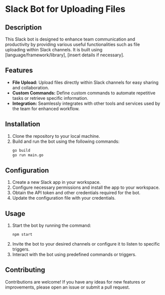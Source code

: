 
# Slack Bot for Uploading Files

## Description
This Slack bot is designed to enhance team communication and productivity by providing various useful functionalities such as file uploading within Slack channels. It is built using [language/framework/library], [insert details if necessary].

## Features
- **File Upload:** Upload files directly within Slack channels for easy sharing and collaboration.
- **Custom Commands:** Define custom commands to automate repetitive tasks or retrieve specific information.
- **Integration:** Seamlessly integrates with other tools and services used by the team for enhanced workflow.

## Installation
1. Clone the repository to your local machine.
2. Build and run the bot using the following commands:
    ```bash
    go build
    go run main.go
    ```

## Configuration
1. Create a new Slack app in your workspace.
2. Configure necessary permissions and install the app to your workspace.
3. Obtain the API token and other credentials required for the bot.
4. Update the configuration file with your credentials.

## Usage
1. Start the bot by running the command:
    ```bash
    npm start
    ```
2. Invite the bot to your desired channels or configure it to listen to specific triggers.
3. Interact with the bot using predefined commands or triggers.

## Contributing
Contributions are welcome! If you have any ideas for new features or improvements, please open an issue or submit a pull request.

